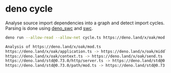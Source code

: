 # deno cycle

Analyse source import dependencies into a graph and detect import cycles.
Parsing is done using [deno_swc](https://github.com/nestdotland/deno_swc) and [swc](https://github.com/swc-project/swc).

```bash
deno run --allow-read --allow-net cycle.ts https://deno.land/x/oak/mod.ts

Analysis of https://deno.land/x/oak/mod.ts
https://deno.land/x/oak/application.ts -> https://deno.land/x/oak/middleware.ts
https://deno.land/x/oak/context.ts -> https://deno.land/x/oak/send.ts
https://deno.land/std@0.73.0/http/server.ts -> https://deno.land/std@0.73.0/http/_io.ts
https://deno.land/std@0.73.0/path/mod.ts -> https://deno.land/std@0.73.0/path/glob.ts
```
